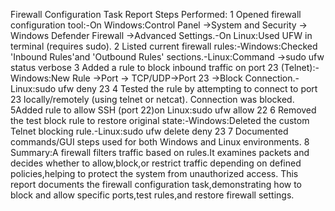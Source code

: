 Firewall Configuration Task Report
Steps Performed:
1 Opened firewall configuration tool:-On Windows:Control Panel →System and Security →
Windows Defender Firewall →Advanced Settings.-On Linux:Used UFW in terminal (requires
sudo).
2 Listed current firewall rules:-Windows:Checked 'Inbound Rules'and 'Outbound Rules'
sections.-Linux:Command →sudo ufw status verbose
3 Added a rule to block inbound traffic on port 23 (Telnet):-Windows:New Rule →Port →
TCP/UDP→Port 23 →Block Connection.-Linux:sudo ufw deny 23
4 Tested the rule by attempting to connect to port 23 locally/remotely (using telnet or netcat).
Connection was blocked.
5Added rule to allow SSH (port 22)on Linux:sudo ufw allow 22
6 Removed the test block rule to restore original state:-Windows:Deleted the custom Telnet
blocking rule.-Linux:sudo ufw delete deny 23
7 Documented commands/GUI steps used for both Windows and Linux environments.
8 Summary:A firewall filters traffic based on rules.It examines packets and decides whether to
allow,block,or restrict traffic depending on defined policies,helping to protect the system from
unauthorized access.
This report documents the firewall configuration task,demonstrating how to block and allow specific
ports,test rules,and restore firewall settings.
